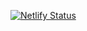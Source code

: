 [![Netlify Status](https://api.netlify.com/api/v1/badges/276206d9-5261-4855-8764-aee41d93c564/deploy-status)](https://app.netlify.com/sites/fan5/deploys)
